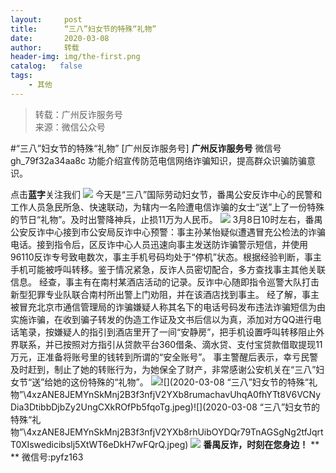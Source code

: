 ```yaml
---
layout:     post
title:      “三八”妇女节的特殊“礼物”
date:       2020-03-08
author:     转载
header-img: img/the-first.png
catalog:   false
tags:
    - 其他
---
```


<blockquote><p>转载：广州反诈服务号<br>
来源：微信公众号</p></blockquote>

#“三八”妇女节的特殊“礼物”
[广州反诈服务号]
**广州反诈服务号**
微信号gh_79f32a34aa8c
功能介绍宣传防范电信网络诈骗知识，提高群众识骗防骗意识。

点击**蓝字**关注我们
![]({{site.baseurl}}/postimg/TvC6fibqC4v1XP7OQWzyjIv9Og0GEhASrhhVYJbibteOPDyh3YCUQdBy6ic3wyTslk5ZvygAibDHN8maicIOMiaCkPEw.png)
今天是“三八”国际劳动妇女节，番禺公安反诈中心的民警和工作人员急民所急、快速联动，为辖内一名险遭电信诈骗的女士“送”上了一份特殊的节日“礼物”。及时出警降神兵，止损11万为人民币。
![]({{site.baseurl}}/postimg/4xzANE8JEMYnSkMnj2B3f3nfjV2YXb8rSicL97jRVFBiabx0iaRlPvCfN2IUMHeq4y0zKEP51hAt5MRwgyDuQP6OQ.jpeg)
3月8日10时左右，番禺公安反诈中心接到市公安局反诈中心预警：事主孙某怡疑似遭遇冒充公检法的诈骗电话。接到指令后，区反诈中心人员迅速向事主发送防诈骗警示短信，并使用96110反诈专号致电数次，事主手机号码均处于“停机”状态。根据经验判断，事主手机可能被呼叫转移。鉴于情况紧急，反诈人员密切配合，多方查找事主其他关联信息。
经查，事主有在南村某酒店活动的记录。反诈中心随即指令巡警大队打击新型犯罪专业队联合南村所出警上门劝阻，并在该酒店找到事主。
经了解，事主被冒充北京市通信管理局的诈骗嫌疑人称其名下的电话号码发布违法诈骗短信为由实施诈骗，在收到骗子转发的伪造工作证及文书后信以为真，添加对方QQ进行电话笔录，按嫌疑人的指引到酒店里开了一间“安静房”，把手机设置呼叫转移阻止外界联系，并已按照对方指引从贷款平台360借条、滴水贷、支付宝贷款借取提现11万元，正准备将账号里的钱转到所谓的“安全账号”。
事主警醒后表示，幸亏民警及时赶到，制止了她的转账行为，为她保全了财产，非常感谢公安机关在“三八”妇女节“送”给她的这份特殊的“礼物”。
![]({{site.baseurl}}/postimg/4xzANE8JEMYnSkMnj2B3f3nfjV2YXb8ryHKodZly4SMpb1mwFhYRfpWf7fTegzkmlRz13M3l49PNVeDLjox4NQ.jpeg)![](2020-03-08
“三八”妇女节的特殊“礼物”\\4xzANE8JEMYnSkMnj2B3f3nfjV2YXb8rumachavUhqA0fhYTt8V6VCNyDia3DtibbDjbZy2UngCXkROfPb5fqoTg.jpeg)![](2020-03-08
“三八”妇女节的特殊“礼物”\\4xzANE8JEMYnSkMnj2B3f3nfjV2YXb8rhUibOYDQr79TnAGSgNg2tfJqrtT0XIswedicibslj5XtWT6eDkH7wFQrQ.jpeg)
![]({{site.baseurl}}/postimg/4xzANE8JEMYnSkMnj2B3f3nfjV2YXb8rPZUgQ8mGcibMlBgf6cVicpWHIjw4GDLNIlD7scibMJVCTFibWun6ial3xwQ.jpeg)
**番禺反诈，时刻在您身边！**
**
**
微信号:pyfz163
